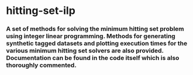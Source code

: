 # hitting-set-ilp 
### A set of methods for solving the minimum hitting set problem using integer linear programming. Methods for generating synthetic tagged datasets and plotting execution times for the various minimum hitting set solvers are also provided. Documentation can be found in the code itself which is also thoroughly commented.

